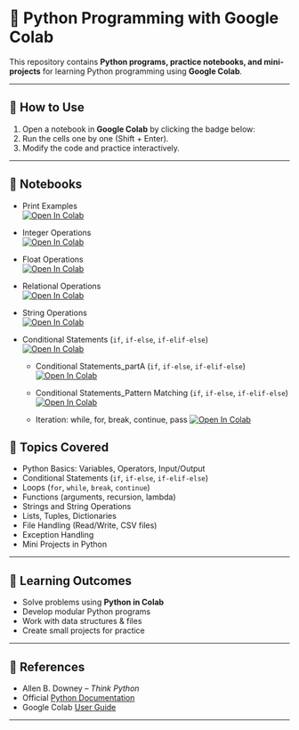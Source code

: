# 🐍 Python Programming with Google Colab

This repository contains **Python programs, practice notebooks, and mini-projects** for learning Python programming using **Google Colab**.

---
## 🚀 How to Use

1. Open a notebook in **Google Colab** by clicking the badge below:
2. Run the cells one by one (Shift + Enter).  
3. Modify the code and practice interactively.  

---
## 📒 Notebooks

- Print Examples  
  [![Open In Colab](https://colab.research.google.com/assets/colab-badge.svg)](
  https://colab.research.google.com/github/anupkunduabc/PROBLEM-SOLVING-AND-PYTHON-PROGRAMMING/blob/main/Print_Examples.ipynb)

- Integer Operations  
  [![Open In Colab](https://colab.research.google.com/assets/colab-badge.svg)](
  https://colab.research.google.com/github/anupkunduabc/PROBLEM-SOLVING-AND-PYTHON-PROGRAMMING/blob/main/integer_operations.ipynb)

- Float Operations  
  [![Open In Colab](https://colab.research.google.com/assets/colab-badge.svg)](
  https://colab.research.google.com/github/anupkunduabc/PROBLEM-SOLVING-AND-PYTHON-PROGRAMMING/blob/main/float_operations.ipynb)

- Relational Operations  
  [![Open In Colab](https://colab.research.google.com/assets/colab-badge.svg)](
  https://colab.research.google.com/github/anupkunduabc/PROBLEM-SOLVING-AND-PYTHON-PROGRAMMING/blob/main/relational_operations.ipynb)

- String Operations  
  [![Open In Colab](https://colab.research.google.com/assets/colab-badge.svg)](
  https://colab.research.google.com/github/anupkunduabc/PROBLEM-SOLVING-AND-PYTHON-PROGRAMMING/blob/main/string_operations.ipynb)

- Conditional Statements (`if`, `if-else`, `if-elif-else`)  
 [![Open In Colab](https://colab.research.google.com/assets/colab-badge.svg)](
  https://colab.research.google.com/github/anupkunduabc/PROBLEM-SOLVING-AND-PYTHON-PROGRAMMING/blob/main/CONDITIONAL.ipynb)

  - Conditional Statements_partA (`if`, `if-else`, `if-elif-else`)  
 [![Open In Colab](https://colab.research.google.com/assets/colab-badge.svg)](
  https://colab.research.google.com/github/anupkunduabc/PROBLEM-SOLVING-AND-PYTHON-PROGRAMMING/blob/main/Conditional_partb.ipynb)

  - Conditional Statements_Pattern Matching (`if`, `if-else`, `if-elif-else`)  
 [![Open In Colab](https://colab.research.google.com/assets/colab-badge.svg)](
  https://colab.research.google.com/github/anupkunduabc/PROBLEM-SOLVING-AND-PYTHON-PROGRAMMING/blob/main/Pattern_Matching.ipynb)

  - Iteration: while, for, break, continue, pass 
 [![Open In Colab](https://colab.research.google.com/assets/colab-badge.svg)](
    https://github.com/anupkunduabc/PROBLEM-SOLVING-AND-PYTHON-PROGRAMMING/blob/main/ITERATION_STATEMENTS.ipynb)

## 📌 Topics Covered
- Python Basics: Variables, Operators, Input/Output  
- Conditional Statements (`if`, `if-else`, `if-elif-else`)  
- Loops (`for`, `while`, `break`, `continue`)  
- Functions (arguments, recursion, lambda)  
- Strings and String Operations  
- Lists, Tuples, Dictionaries  
- File Handling (Read/Write, CSV files)  
- Exception Handling  
- Mini Projects in Python  

---

## 🎯 Learning Outcomes
- Solve problems using **Python in Colab**  
- Develop modular Python programs  
- Work with data structures & files  
- Create small projects for practice  

---

## 📖 References
- Allen B. Downey – *Think Python*  
- Official [Python Documentation](https://docs.python.org/3/)  
- Google Colab [User Guide](https://research.google.com/colaboratory/faq.html)  

---
